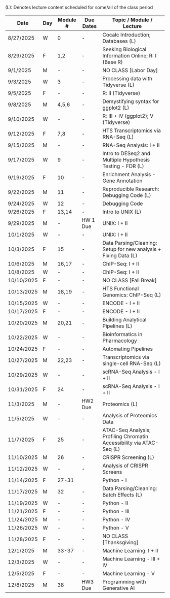 (L): Denotes lecture content scheduled for some/all of the class period

| Date       | Day | Module # | Due Dates | Topic / Module / Lecture                                              |
|------------|-----|----------|-----------|-----------------------------------------------------------------------|
| 8/27/2025  | W   | 0        | -         | Cocalc Introduction; Databases (L)                                    |
| 8/29/2025  | F   | 1,2      | -         | Seeking Biological Information Online; R: I (Base R)                  |
| 9/1/2025   | M   | -        | -         | NO CLASS [Labor Day]                                                  |
| 9/3/2025   | W   | 3        | -         | Processing data with Tidyverse (L)                                    |
| 9/5/2025   | F   | -        | -         | R: II (Tidyverse)                                                     |
| 9/8/2025   | M   | 4,5,6    | -         | Demystifying syntax for ggplot2 (L)                                   |
| 9/10/2025  | W   | -        | -         | R: III + IV (ggplot2); V (Tidyverse)                                  |
| 9/12/2025  | F   | 7,8      | -         | HTS Transcriptomics via RNA-Seq (L)                                   |
| 9/15/2025  | M   | -        | -         | RNA-Seq Analysis: I + II                                              |
| 9/17/2025  | W   | 9        | -         | Intro to DESeq2 and Multiple Hypothesis Testing - FDR (L)             |
| 9/19/2025  | F   | 10       | -         | Enrichment Analysis - Gene Annotation                                 |
| 9/22/2025  | M   | 11       | -         | Reproducible Research: Debugging Code (L)                             |
| 9/24/2025  | W   | 12       | -         | Debugging Code                                                        |
| 9/26/2025  | F   | 13,14    | -         | Intro to UNIX (L)                                                     |
| 9/29/2025  | M   | -        | HW 1 Due  | UNIX: I + II                                                          |
| 10/1/2025  | W   | -        | -         | UNIX: I + II                                                          |
| 10/3/2025  | F   | 15       | -         | Data Parsing/Cleaning: Setup for new analysis + Fixing Data (L)       |
| 10/6/2025  | M   | 16,17    | -         | ChIP-Seq: I + II                                                      |
| 10/8/2025  | W   | -        | -         | ChIP-Seq: I + II                                                      |
| 10/10/2025 | F   | -        | -         | NO CLASS [Fall Break]                                                 |
| 10/13/2025 | M   | 18,19    | -         | HTS Functional Genomics: ChIP-Seq (L)                                 |
| 10/15/2025 | W   | -        | -         | ENCODE - I + II                                                       |
| 10/17/2025 | F   | -        | -         | ENCODE - I + II                                                       |
| 10/20/2025 | M   | 20,21    | -         | Building Analytical Pipelines (L)                                     |
| 10/22/2025 | W   | -        | -         | Bioinformatics in Pharmacology                                        |
| 10/24/2025 | F   | -        | -         | Automating Pipelines                                                  |
| 10/27/2025 | M   | 22,23    | -         | Transcriptomics via single-cell RNA-Seq (L)                           |
| 10/29/2025 | W   | -        | -         | scRNA-Seq Analysis - I + II                                           |
| 10/31/2025 | F   | 24       | -         | scRNA-Seq Analysis - I + II                                           |
| 11/3/2025  | M   | -        | HW2 Due   | Proteomics (L)                                                        |
| 11/5/2025  | W   | -        | -         | Analysis of Proteomics Data                                           |
| 11/7/2025  | F   | 25       | -         | ATAC-Seq Analysis; Profiling Chromatin Accessibility via ATAC-Seq (L) |
| 11/10/2025 | M   | 26       | -         | CRISPR Screening (L)                                                  |
| 11/12/2025 | W   | -        | -         | Analysis of CRISPR Screens                                            |
| 11/14/2025 | F   | 27-31    |           | Python - I                                                            |
| 11/17/2025 | M   | 32       | -         | Data Parsing/Cleaning: Batch Effects (L)                              |
| 11/19/2025 | W   | -        | -         | Python - II                                                           |
| 11/21/2025 | F   | -        | -         | Python - III                                                          |
| 11/24/2025 | M   | -        | -         | Python - IV                                                           |
| 11/26/2025 | W   | -        | -         | Python - V                                                            |
| 11/28/2025 | F   | -        | -         | NO CLASS [Thanksgiving]                                               |
| 12/1/2025  | M   | 33-37    | -         | Machine Learning: I + II                                              |
| 12/3/2025  | W   | -        | -         | Machine Learning - III + IV                                           |
| 12/5/2025  | F   | -        | -         | Machine Learning - V                                                  |
| 12/8/2025  | M   | 38       | HW3 Due   | Programming with Generative AI                                        |
